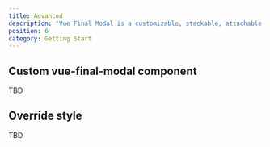 ```yaml
---
title: Advanced
description: 'Vue Final Modal is a customizable, stackable, attachable and lightweight modal component.'
position: 6
category: Getting Start
---
```


## Custom vue-final-modal component

TBD

## Override style

TBD